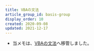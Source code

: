 ```yaml
---
title: VBAの文法
article_group_id: basis-group
display_order: 10
created: 2020-09-08
updated: 2021-12-17
---
```

- 当メモは、[VBAの文法](https://thinktwice.tech/it/vba/grammar/)へ移管しました。